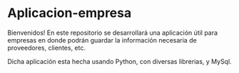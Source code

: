 # Aplicacion-empresa

Bienvenidos! En este repositorio se desarrollará una aplicación útil para empresas en donde podrán guardar la información necesaria de proveedores, clientes, etc. 

Dicha aplicación esta hecha usando Python, con diversas librerias, y MySql.
